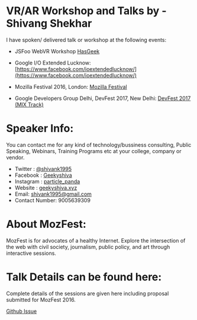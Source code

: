 # VR/AR Workshop and Talks by - Shivang Shekhar

I have spoken/ delivered talk or workshop at the following events:  

- JSFoo WebVR Workshop [HasGeek](https://hasgeek.com/)

- Google I/O Extended Lucknow: [https://www.facebook.com/ioextendedlucknow/](https://www.facebook.com/ioextendedlucknow/)

- Mozilla Festival 2016, London: [Mozilla Festival]( https://github.com/MozillaFoundation/mozfest-program-2016/issues/400)

- Google Developers Group Delhi, DevFest 2017, New Delhi: [DevFest 2017 (MIX Track)](https://www.meetup.com/GDGNewDelhi/events/243302149/)

# Speaker Info: 

You can contact me for any kind of technology/bussiness consulting, Public Speaking, Webinars, Training Programs etc at your college, company or vendor.

- Twitter : [@shivank1995](https://twitter.com/shivank1995)
- Facebook : [Geekyshiva](https://www.facebook.com/geekyshiva)
- Instagram : [particle_panda](https://www.instagram.com/particle_panda/)
- Website : [geekyshiva.xyz](http://geekyshiva.xyz/)
- Email: [shivank1995@gmail.com](shivank1995@gmail.com)
- Contact Number: 9005639309

# About MozFest:

MozFest is for advocates of a healthy Internet. Explore the intersection of the web with civil society, journalism, public policy, and art through interactive sessions.


# Talk Details can be found here: 

Complete details of the sessions are given here including proposal submitted for MozFest 2016.

[Github Issue](https://github.com/MozillaFoundation/mozfest-program-2016/issues/400)
